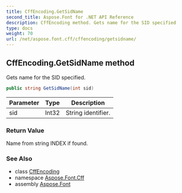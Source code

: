 ```yaml
---
title: CffEncoding.GetSidName
second_title: Aspose.Font for .NET API Reference
description: CffEncoding method. Gets name for the SID specified
type: docs
weight: 70
url: /net/aspose.font.cff/cffencoding/getsidname/
---
```

## CffEncoding.GetSidName method

Gets name for the SID specified.

```csharp
public string GetSidName(int sid)
```

| Parameter | Type | Description |
| --- | --- | --- |
| sid | Int32 | String identifier. |

### Return Value

Name from string INDEX if found.

### See Also

* class [CffEncoding](../)
* namespace [Aspose.Font.Cff](../../cffencoding/)
* assembly [Aspose.Font](../../../)


